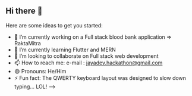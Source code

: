 ## Hi there 👋


Here are some ideas to get you started:

- 🔭 I’m currently working on a Full stack blood bank application => RaktaMitra
- 🌱 I’m currently learning Flutter and MERN 
- 👯 I’m looking to collaborate on Full stack web development 
- 📫 How to reach me: e-mail : jayadev.hackathon@gmail.com 
- 😄 Pronouns: He/Him
- ⚡ Fun fact: The QWERTY keyboard layout was designed to slow down typing... LOL!
-->
